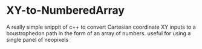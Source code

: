 # XY-to-NumberedArray
A really simple snippit of c++ to convert Cartesian coordinate XY inputs to a boustrophedon path in the form of an array of numbers.
useful for using a single panel of neopixels
